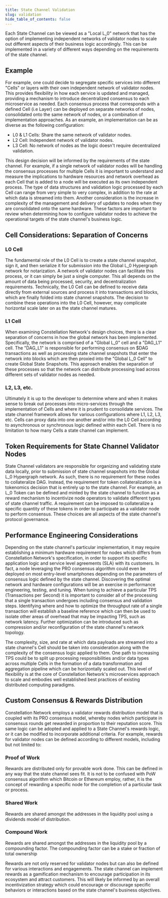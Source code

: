 ```yaml
---
title: State Channel Validation
slug: validation
hide_table_of_contents: false
---
```


Each State Channel can be viewed as a "Local L_0" network that has the option of implementing independent networks of validator nodes to scale out different aspects of their business logic accordingly. This can be implemented in a variety of different ways depending on the requirements of the state channel. 

## Example

For example, one could decide to segregate specific services into different "Cells" or layers with their own independent network of validator nodes. This provides flexibility in how each service is updated and managed, providing a mechanism to introduce decentralized consensus to each microservice as needed. Each consensus process that corresponds with a defined Cell (i.e Layer) can be deployed on separate networks of nodes, consolidated onto the same network of nodes, or a combination of implementation approaches. As an example, an implementation can be as diverse as the following configuration:

- L0 & L1 Cells: Share the same network of validator nodes.
- L2 Cell: Independent network of validator nodes.
- L3 Cell: No network of nodes as the logic doesn't require decentralized validation.

This design decision will be informed by the requirements of the state channel. For example, if a single network of validator nodes will be handling the consensus processes for multiple Cells it is important to understand and measure the implications to hardware resources and network overhead as each Cell that is added to a node will be executed as its own independent process. The type of data structures and validation logic processed by each Cell can range from very simple to very complex, in addition to the rate at which data is streamed into them. Another consideration is the increase in complexity of the management and delivery of updates to nodes when they are consolidated onto the same hardware. These factors are important to review when determining how to configure validator nodes to achieve the operational targets of the state channel's business logic.

## Cell Considerations: Separation of Concerns

### L0 Cell
The fundamental role of the L0 Cell is to create a state channel snapshot, sign it, and then serialize it for submission into the Global L_0 Hypergraph network for notarization. A network of validator nodes can facilitate this process, or it can simply be just a single computer. This all depends on the amount of data being processed, security, and decentralization requirements. Technically, the L0 Cell can be defined to receive data directly from external sources and process it into transactions and blocks, which are finally folded into state channel snapshots. The decision to combine these operations into the L0 Cell, however, may complicate horizontal scale later on as the state channel matures.

### L1 Cell
When examining Constellation Network's design choices, there is a clear separation of concerns in how the global network has been implemented. Specifically, the network is comprised of a "Global L_0" cell and a "DAG_L1" cell. The "DAG_L1" is responsible for performing consensus on \$DAG transactions as well as processing state channel snapshots that enter the network into blocks which are then proxied into the "Global L_0 Cell" to create Global State Snapshots. This approach enables the separation of these processes so that the network can distribute processing load across different sets of validator nodes as needed.

### L2, L3, etc.
Ultimately it is up to the developer to determine where and when it makes sense to break out processes into micro-services through the implementation of Cells and where it is prudent to consolidate services. The state channel framework allows for various configurations where L1, L2, L3, etc. Cells can proxy data into one another and/or into the L0 Cell according to asynchronous or synchronous logic defined within each Cell. There is no limitation to how many Cells a state channel can implement.

## Token Requirements for State Channel Validator Nodes

State Channel validators are responsible for organizing and validating state data locally, prior to submission of state channel snapshots into the Global L_0 Hypergraph network. As such, there is no requirement for these nodes to collateralize DAG. Instead, the requirement for token collateralization is a tokenomics decision that is entirely up to the state channel. For example, an L_0 Token can be defined and minted by the state channel to function as a reward mechanism to incentivize node operators to validate different types of state channel traffic. A requirement can be imposed to collateralize a specific quantity of these tokens in order to participate as a validator node to perform consensus. These choices are all aspects of the state channel's protocol governance.

## Performance Engineering Considerations

Depending on the state channel's particular implementation, it may require establishing a minimum hardware requirement for nodes which differs from Constellation Network's specification, in order to support its specific application logic and service level agreements (SLA) with its customers. In fact, a node leveraging the PRO consensus algorithm could even be deployed on most entry-level smartphones depending on the parameters of consensus logic defined by the state channel. Discovering the optimal network and hardware configurations will be an exercise in performance engineering, testing, and tuning. When tuning to achieve a particular TPS (Transactions per Second) it is important to consider all of the processing that a single transaction undergoes including consensus and validation steps. Identifying where and how to optimize the throughput rate of a single transaction will establish a baseline reference which can then be used to isolate other areas of overhead that may be impacting TPS, such as network latency. Further optimization can be introduced such as compression and/or reconfiguration of the state channel's network topology.

The complexity, size, and rate at which data payloads are streamed into a state channel's Cell should be taken into consideration along with the complexity of the consensus logic applied to them. One path to increasing TPS could be to split up processing responsibilities and/or data types across multiple Cells in the formation of a data transformation and aggregation pipeline which can be horizontally scaled out. This level of flexibility is at the core of Constellation Network's microservices approach to scale and embodies well established best practices of existing distributed computing paradigms.

## Custom Consensus & Rewards Distribution

Constellation Network employs a validator rewards distribution model that is coupled with its PRO consensus model, whereby nodes which participate in consensus rounds get rewarded in proportion to their reputation score. This same logic can be adopted and applied to a State Channel's rewards logic, or it can be modified to incorporate additional criteria. For example, rewards for validator nodes can be defined according to different models, including but not limited to:

### Proof of Work
Rewards are distributed only for provable work done. This can be defined in any way that the state channel sees fit. It is not to be confused with PoW consensus algorithm which Bitcoin or Ethereum employ, rather, it is the concept of rewarding a specific node for the completion of a particular task or process.

### Shared Work
Rewards are shared amongst the addresses in the liquidity pool using a dividends model of distribution.

### Compound Work
Rewards are shared amongst the addresses in the liquidity pool by a compounding factor. The compounding factor can be a stake or fraction of total ownership

Rewards are not only reserved for validator nodes but can also be defined for various interactions and engagements. The state channel can implement rewards as a gamification mechanism to encourage participation in its ecosystem and attract customers. This will likely be informed by an overall incentivization strategy which could encourage or discourage specific behaviors or interactions based on the state channel's business objectives.